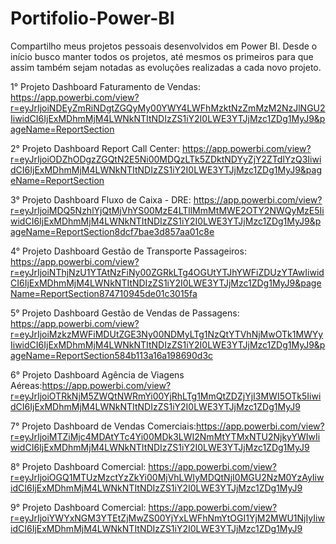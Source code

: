 # Portifolio-Power-BI
Compartilho meus projetos pessoais desenvolvidos em Power BI. Desde o início busco manter todos os projetos, até mesmos os primeiros para que assim também sejam notadas as evoluções realizadas a cada novo projeto. 

1° Projeto Dashboard Faturamento de Vendas: https://app.powerbi.com/view?r=eyJrIjoiNDEyZmRiNDgtZGQyMy00YWY4LWFhMzktNzZmMzM2NzJlNGU2IiwidCI6IjExMDhmMjM4LWNkNTItNDIzZS1iY2I0LWE3YTJjMzc1ZDg1MyJ9&pageName=ReportSection

2° Projeto Dashboard Report Call Center: https://app.powerbi.com/view?r=eyJrIjoiODZhODgzZGQtN2E5Ni00MDQzLTk5ZDktNDYyZjY2ZTdlYzQ3IiwidCI6IjExMDhmMjM4LWNkNTItNDIzZS1iY2I0LWE3YTJjMzc1ZDg1MyJ9&pageName=ReportSection

3° Projeto Dashboard Fluxo de Caixa - DRE: https://app.powerbi.com/view?r=eyJrIjoiMDQ5NzhlYjQtMjVhYS00MzE4LTllMmMtMWE2OTY2NWQyMzE5IiwidCI6IjExMDhmMjM4LWNkNTItNDIzZS1iY2I0LWE3YTJjMzc1ZDg1MyJ9&pageName=ReportSection8dcf7bae3d857aa01c8e

4° Projeto Dashboard Gestão de Transporte Passageiros: https://app.powerbi.com/view?r=eyJrIjoiNThjNzU1YTAtNzFiNy00ZGRkLTg4OGUtYTJhYWFiZDUzYTAwIiwidCI6IjExMDhmMjM4LWNkNTItNDIzZS1iY2I0LWE3YTJjMzc1ZDg1MyJ9&pageName=ReportSection874710945de01c3015fa

5° Projeto Dashboard Gestão de Vendas de Passagens: https://app.powerbi.com/view?r=eyJrIjoiMzkzMWFiMDUtZGE3Ny00NDMyLTg1NzQtYTVhNjMwOTk1MWYyIiwidCI6IjExMDhmMjM4LWNkNTItNDIzZS1iY2I0LWE3YTJjMzc1ZDg1MyJ9&pageName=ReportSection584b113a16a198690d3c

6° Projeto  Dashboard Agência de Viagens Aéreas:https://app.powerbi.com/view?r=eyJrIjoiOTRkNjM5ZWQtNWRmYi00YjRhLTg1MmQtZDZjYjI3MWI5OTk5IiwidCI6IjExMDhmMjM4LWNkNTItNDIzZS1iY2I0LWE3YTJjMzc1ZDg1MyJ9

7° Projeto  Dashboard de Vendas Comerciais:https://app.powerbi.com/view?r=eyJrIjoiMTZiMjc4MDAtYTc4Yi00MDk3LWI2NmMtYTMxNTU2NjkyYWIwIiwidCI6IjExMDhmMjM4LWNkNTItNDIzZS1iY2I0LWE3YTJjMzc1ZDg1MyJ9

8° Projeto Dashboard Comercial: https://app.powerbi.com/view?r=eyJrIjoiOGQ1MTUzMzctYzZkYi00MjVhLWIyMDQtNjI0MGU2NzM0YzAyIiwidCI6IjExMDhmMjM4LWNkNTItNDIzZS1iY2I0LWE3YTJjMzc1ZDg1MyJ9


9° Projeto Dashboard Comercial: https://app.powerbi.com/view?r=eyJrIjoiYWYxNGM3YTEtZjMwZS00YjYxLWFhNmYtOGI1YjM2MWU1NjIyIiwidCI6IjExMDhmMjM4LWNkNTItNDIzZS1iY2I0LWE3YTJjMzc1ZDg1MyJ9
